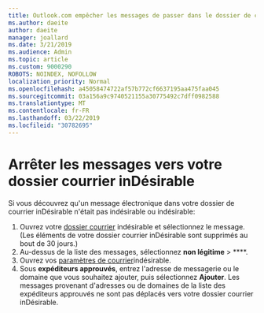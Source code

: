 ```yaml
---
title: Outlook.com empêcher les messages de passer dans le dossier de courrier indésirable
ms.author: daeite
author: daeite
manager: joallard
ms.date: 3/21/2019
ms.audience: Admin
ms.topic: article
ms.custom: 9000290
ROBOTS: NOINDEX, NOFOLLOW
localization_priority: Normal
ms.openlocfilehash: a45058474722af57b772cf6637195aa475faa045
ms.sourcegitcommit: 03a156a9c9740521155a30775492c7dff0982588
ms.translationtype: MT
ms.contentlocale: fr-FR
ms.lasthandoff: 03/22/2019
ms.locfileid: "30782695"
---
```

# <a name="stop-messages-going-to-your-junk-email-folder"></a>Arrêter les messages vers votre dossier courrier inDésirable

Si vous découvrez qu'un message électronique dans votre dossier de courrier inDésirable n'était pas indésirable ou indésirable:

1. Ouvrez votre [dossier courrier](https://outlook.live.com/mail/junkemail) indésirable et sélectionnez le message. (Les éléments de votre dossier courrier inDésirable sont supprimés au bout de 30 jours.)
1. Au-dessus de la liste des messages, sélectionnez **non légitime** > ****.
1. Ouvrez vos [paramètres de courrier](https://go.microsoft.com/fwlink/?linkid=2035804)indésirable.
1. Sous **expéditeurs approuvés**, entrez l'adresse de messagerie ou le domaine que vous souhaitez ajouter, puis sélectionnez **Ajouter**. Les messages provenant d'adresses ou de domaines de la liste des expéditeurs approuvés ne sont pas déplacés vers votre dossier courrier inDésirable.